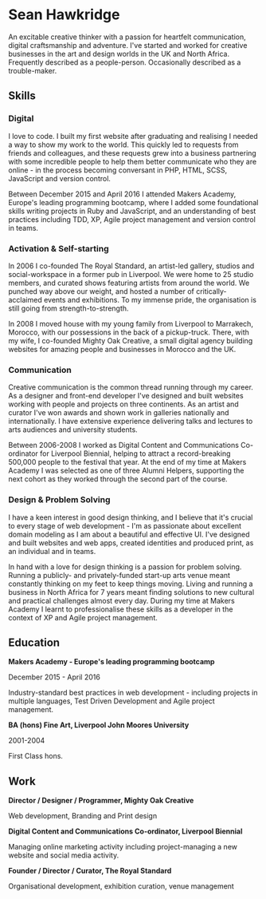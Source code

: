 # Sean Hawkridge

An excitable creative thinker with a passion for heartfelt communication, digital craftsmanship and adventure. I've started and worked for creative businesses in the art and design worlds in the UK and North Africa. Frequently described as a people-person. Occasionally described as a trouble-maker.

## Skills


### Digital

I love to code. I built my first website after graduating and realising I needed a way to show my work to the world. This quickly led to requests from friends and colleagues, and these requests grew into a business partnering with some incredible people to help them better communicate who they are online - in the process becoming conversant in PHP, HTML, SCSS, JavaScript and version control.

Between December 2015 and April 2016 I attended Makers Academy, Europe's leading programming bootcamp, where I added some foundational skills writing projects in Ruby and JavaScript, and an understanding of best practices including TDD, XP, Agile project management and version control in teams.


### Activation & Self-starting

In 2006 I co-founded The Royal Standard, an artist-led gallery, studios and social-workspace in a former pub in Liverpool. We were home to 25 studio members, and curated shows featuring artists from around the world. We punched way above our weight, and hosted a number of critically-acclaimed events and exhibitions. To my immense pride, the organisation is still going from strength-to-strength.

In 2008 I moved house with my young family from Liverpool to Marrakech, Morocco, with our possessions in the back of a pickup-truck. There, with my wife, I co-founded Mighty Oak Creative, a small digital agency building websites for amazing people and businesses in Morocco and the UK.


### Communication

Creative communication is the common thread running through my career. As a designer and front-end developer I've designed and built websites working with people and projects on three continents. As an artist and curator I've won awards and shown work in galleries nationally and internationally. I have extensive experience delivering talks and lectures to arts audiences and university students.

Between 2006-2008 I worked as Digital Content and Communications Co-ordinator for Liverpool Biennial, helping to attract a record-breaking 500,000 people to the festival that year. At the end of my time at Makers Academy I was selected as one of three Alumni Helpers, supporting the next cohort as they worked through the second part of the course.


### Design & Problem Solving

I have a keen interest in good design thinking, and I believe that it's crucial to every stage of web development - I'm as passionate about excellent domain modeling as I am about a beautiful and effective UI. I've designed and built websites and web apps, created identities and produced print, as an individual and in teams.

In hand with a love for design thinking is a passion for problem solving. Running a publicly- and privately-funded start-up arts venue meant constantly thinking on my feet to keep things moving. Living and running a business in North Africa for 7 years meant finding solutions to new cultural and practical challenges almost every day. During my time at Makers Academy I learnt to professionalise these skills as a developer in the context of XP and Agile project management.


## Education

**Makers Academy - Europe's leading programming bootcamp**

December 2015 - April 2016

Industry-standard best practices in web development - including projects in multiple languages, Test Driven Development and Agile project management.


**BA (hons) Fine Art, Liverpool John Moores University**

2001-2004

First Class hons.


## Work

**Director / Designer / Programmer, Mighty Oak Creative**

Web development, Branding and Print design


**Digital Content and Communications Co-ordinator, Liverpool Biennial**

Managing online marketing activity including project-managing a new website and social media activity.


**Founder / Director / Curator, The Royal Standard**

Organisational development, exhibition curation, venue management
